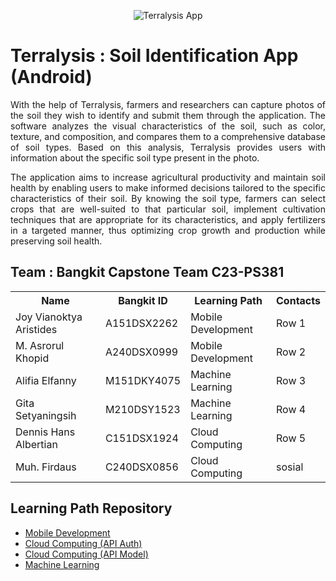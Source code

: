 <p align="center">
    <img src="https://github.com/Joviar27/Terralysis/assets/95416905/3a875945-833a-4198-a054-0195243b1547" alt="Terralysis App">
</p>

# Terralysis : Soil Identification App (Android)
<p align="justify">
  With the help of Terralysis, farmers and researchers can capture photos of the soil they wish to identify and submit them through the application. The software analyzes the visual characteristics of the soil, such as color, texture, and composition, and compares them to a comprehensive database of soil types. Based on this analysis, Terralysis provides users with information about the specific soil type present in the photo.
</p>
<p align="justify">
The application aims to increase agricultural productivity and maintain soil health by enabling users to make informed decisions tailored to the specific characteristics of their soil. By knowing the soil type, farmers can select crops that are well-suited to that particular soil, implement cultivation techniques that are appropriate for its characteristics, and apply fertilizers in a targeted manner, thus optimizing crop growth and production while preserving soil health.
</p>

## Team : Bangkit Capstone Team C23-PS381
<table style="width: 100%;">
  <tr>
    <th>Name</th>
    <th>Bangkit ID</th>
    <th>Learning Path</th>
    <th>Contacts</th>
  </tr>
  <tr>
    <td>Joy Vianoktya Aristides</td>
    <td>A151DSX2262</td>
    <td>Mobile Development</td>
    <td>Row 1</td>
  </tr>
  <tr>
    <td>M. Asrorul Khopid</td>
    <td>A240DSX0999</td>
    <td>Mobile Development</td>
    <td>Row 2</td>
  </tr>
  <tr>
    <td>Alifia Elfanny</td>
    <td>M151DKY4075</td>
    <td>Machine Learning</td>
    <td>Row 3</td>
  </tr>
  <tr>
    <td>Gita Setyaningsih</td>
    <td>M210DSY1523</td>
    <td>Machine Learning</td>
    <td>Row 4</td>
  </tr>
  <tr>
    <td>Dennis Hans Albertian</td>
    <td>C151DSX1924</td>
    <td>Cloud Computing</td>
    <td>Row 5</td>
  </tr>
  <tr>
    <td>Muh. Firdaus</td>
    <td>C240DSX0856</td>
    <td>Cloud Computing</td>
    <td>sosial</td>
  </tr>
</table>

## Learning Path Repository
- [Mobile Development](https://github.com/Joviar27/Terralysis-Android "Terralysis-Android")
- [Cloud Computing (API Auth)](https://github.com/muhfirdaus08/Terralysis_API_User)
- [Cloud Computing (API Model)](https://github.com/muhfirdaus08/Terralysis_API_Model "Terralysis-API-Model")
- [Machine Learning](https://github.com/alifia25/machine_learning_capstone "Terralysis-ML")
